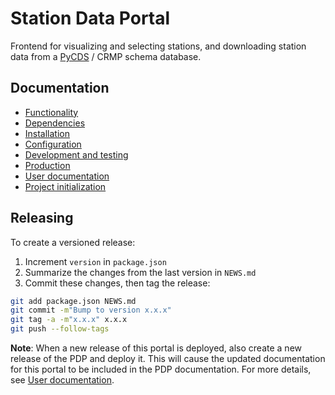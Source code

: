 # Station Data Portal

Frontend for visualizing and selecting stations, and downloading station 
data from a 
[PyCDS](https://github.com/pacificclimate/pycds) / CRMP schema database. 

## Documentation

- [Functionality](docs/developer/functionality.md)
- [Dependencies](docs/developer/dependencies.md)
- [Installation](docs/developer/installation.md)
- [Configuration](docs/developer/configuration.md)
- [Development and testing](docs/developer/development.md)
- [Production](docs/developer/production.md)
- [User documentation](docs/developer/user-doc.md)
- [Project initialization](docs/developer/Project-initialization.md)

## Releasing

To create a versioned release:

1. Increment `version` in `package.json`
2. Summarize the changes from the last version in `NEWS.md`
3. Commit these changes, then tag the release:

  ```bash
git add package.json NEWS.md
git commit -m"Bump to version x.x.x"
git tag -a -m"x.x.x" x.x.x
git push --follow-tags
  ```

**Note**: When a new release of this portal is deployed, also create a new 
release of the PDP and deploy it. This will cause the updated documentation 
for this portal to be included in the PDP
documentation. For more details, see [User documentation](docs/developer/user-doc.md).